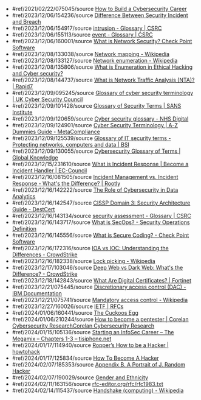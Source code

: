 - #ref/2021/02/22/075045/source [How to Build a Cybersecurity Career](https://danielmiessler.com/p/build-successful-infosec-career/)
- #ref/2023/12/06/154236/source [Difference Between Security Incident and Breach](https://www.cobalt.io/blog/difference-between-security-incident-and-breach)
- #ref/2023/12/06/154917/source [intrusion - Glossary | CSRC](https://csrc.nist.gov/glossary/term/intrusion)
- #ref/2023/12/06/155113/source [event - Glossary | CSRC](https://csrc.nist.gov/glossary/term/event)
- #ref/2023/12/06/160001/source [What is Network Security? Check Point Software](https://www.checkpoint.com/cyber-hub/network-security/what-is-network-security/)
- #ref/2023/12/08/133038/source [Network mapping - Wikipedia](https://en.wikipedia.org/wiki/Network_mapping)
- #ref/2023/12/08/133127/source [Network enumeration - Wikipedia](https://en.wikipedia.org/wiki/Network_enumeration)
- #ref/2023/12/08/135806/source [What is Enumeration in Ethical Hacking and Cyber security?](https://www.eccouncil.org/cybersecurity-exchange/ethical-hacking/enumeration-ethical-hacking/)
- #ref/2023/12/08/144737/source [What is Network Traffic Analysis (NTA)? | Rapid7](https://www.rapid7.com/fundamentals/network-traffic-analysis/)
- #ref/2023/12/09/095245/source [Glossary of cyber security terminology | UK Cyber Security Council](https://www.ukcybersecuritycouncil.org.uk/glossary/)
- #ref/2023/12/09/101428/source [Glossary of Security Terms | SANS Institute](https://www.sans.org/security-resources/glossary-of-terms/)
- #ref/2023/12/09/120659/source [Cyber security glossary - NHS Digital](https://digital.nhs.uk/cyber-and-data-security/about-us/cyber-security-glossary)
- #ref/2023/12/09/124901/source [Cyber Security Terminology | A-Z Dummies Guide - MetaCompliance](https://www.metacompliance.com/cyber-security-terminology)
- #ref/2023/12/09/125539/source [Glossary of IT security terms - Protecting networks, computers and data | BSI](https://www.bsigroup.com/en-GB/Cyber-Security/Glossary-of-cyber-security-terms/)
- #ref/2023/12/09/130055/source [Cybersecurity Glossary of Terms | Global Knowledge](https://www.globalknowledge.com/ca-en/topics/cybersecurity/glossary-of-terms/)
- #ref/2023/12/15/231610/source [What is Incident Response | Become a Incident Handler | EC-Council](https://www.eccouncil.org/cybersecurity/what-is-incident-response/)
- #ref/2023/12/16/081505/source [Incident Management vs. Incident Response - What's the Difference? | Rootly](https://rootly.com/blog/incident-management-vs-incident-response-what-s-the-difference)
- #ref/2023/12/16/142222/source [The Role of Cybersecurity in Data Analytics](https://www.ironhack.com/gb/blog/the-role-of-cybersecurity-in-data-analytics)
- #ref/2023/12/16/142547/source [CISSP Domain 3: Security Architecture Guide - DestCert](https://destcert.com/resources/domain-3-security-architecture-and-engineering/)
- #ref/2023/12/16/143134/source [security assessment - Glossary | CSRC](https://csrc.nist.gov/glossary/term/security_assessment)
- #ref/2023/12/16/143717/source [What is SecOps? - Security Operations Definition](https://www.cyberark.com/what-is/security-operations/)
- #ref/2023/12/16/145556/source [What is Secure Coding? - Check Point Software](https://www.checkpoint.com/cyber-hub/cloud-security/what-is-secure-coding/)
- #ref/2023/12/16/172316/source [IOA vs IOC: Understanding the Differences - CrowdStrike](https://www.crowdstrike.com/cybersecurity-101/indicators-of-compromise/ioa-vs-ioc/)
- #ref/2023/12/16/182338/source [Lock picking - Wikipedia](https://en.wikipedia.org/wiki/Lock_picking)
- #ref/2023/12/17/103046/source [Deep Web vs Dark Web: What's the Difference? - CrowdStrike](https://www.crowdstrike.com/cybersecurity-101/the-dark-web-explained/deep-web-vs-dark-web/)
- #ref/2023/12/18/142843/source [What Are Digital Certificates? | Fortinet](https://www.fortinet.com/resources/cyberglossary/digital-certificates)
- #ref/2023/12/21/075445/source [Discretionary access control (DAC) - IBM Documentation](https://www.ibm.com/docs/en/zos/3.1.0?topic=controls-discretionary-access-control-dac) 
- #ref/2023/12/21/075741/source [Mandatory access control - Wikipedia](https://en.wikipedia.org/wiki/Mandatory_access_control)
- #ref/2023/12/27/160026/source [IETF | RFCs](https://www.ietf.org/standards/rfcs/)
- #ref/2024/01/06/160441/source [The Cuckoos Egg](the-cuckoos-egg.md)
- #ref/2024/01/06/210244/source [How to become a pentester | Corelan Cybersecurity ResearchCorelan Cybersecurity Research](https://www.corelan.be/index.php/2015/10/13/how-to-become-a-pentester/)
- #ref/2024/01/15/105136/source [Starting an InfoSec Career – The Megamix – Chapters 1-3 – tisiphone.net](https://tisiphone.net/2015/10/12/starting-an-infosec-career-the-megamix-chapters-1-3/)
- #ref/2024/01/17/114940/source [Ropper’s How to be a Hacker | howtohack](https://www.hoppersroppers.org/howtohack/)
- #ref/2024/01/17/125834/source [How To Become A Hacker](http://www.catb.org/~esr/faqs/hacker-howto.html)
- #ref/2024/02/07/185353/source [Appendix B. A Portrait of J. Random Hacker](http://www.catb.org/jargon/html/appendixb.html)
- #ref/2024/02/07/190029/source [Gender and Ethnicity](http://www.catb.org/jargon/html/demographics.html)
- #ref/2024/02/11/163156/source [rfc-editor.org/rfc/rfc1983.txt](https://www.rfc-editor.org/rfc/rfc1983.txt)
- #ref/2024/02/14/115437/source [Handshake (computing) - Wikipedia](https://en.wikipedia.org/wiki/Handshake_(computing))
